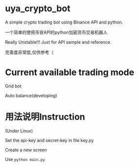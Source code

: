 # uya_crypto_bot
A simple crypto trading bot using Binance API and python.

一个简单的使用币安API的python加密货币交易机器人

Really Unstable!!! Just for API sample and reference.

完善度非常低,仅供参考（

# Current available trading mode
Grid bot

Auto balance(developing)

# 用法说明Instruction
(Under Linux)

Set the api-key and secret-key in file key.py

Create a new screen

Use `python main.py`
